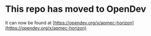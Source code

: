 # This repo has moved to OpenDev

It can now be found at [https://opendev.org/x/apmec-horizon](https://opendev.org/x/apmec-horizon)
